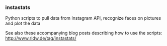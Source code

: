 ### instastats
Python scripts to pull data from Instagram API, recognize faces on pictures and plot the data

See also these accompanying blog posts describing how to use the scripts: http://www.rldw.de/tag/instastats/
